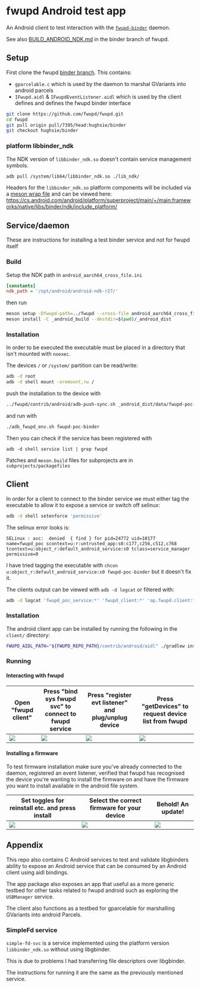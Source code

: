 # fwupd Android test app

An Android client to test interaction with the [`fwupd-binder`](https://github.com/fwupd/fwupd/tree/hughsie/binder) daemon.

See also [BUILD_ANDROID_NDK.md](https://github.com/fwupd/fwupd/blob/hughsie/binder/BUILD_ANDROID_NDK.md) in the binder branch of fwupd.

## Setup

First clone the fwupd [binder branch](https://github.com/fwupd/fwupd/pull/7395).
This contains:
* `gparcelable.c` which is used by the daemon to marshal GVariants into android parcels
* `IFwupd.aidl` & `IFwupdEventListener.aidl` which is used by the client defines and defines the fwupd binder interface

```bash
git clone https://github.com/fwupd/fwupd.git
cd fwupd
git pull origin pull/7395/head:hughsie/binder
git checkout hughsie/binder
```

### platform libbinder_ndk

The NDK version of `libbinder_ndk.so` doesn't contain service management symbols.

```bash
adb pull /system/lib64/libbinder_ndk.so ./lib_ndk/
```

Headers for the `libbinder_ndk.so` platform components will be included via a [meson wrap file](https://github.com/fwupd/fwupd/blob/hughsie/binder/subprojects/android_frameworks.wrap) and can be viewed here:
https://cs.android.com/android/platform/superproject/main/+/main:frameworks/native/libs/binder/ndk/include_platform/

## Service/daemon

These are instructions for installing a test binder service and not for fwupd itself

### Build

Setup the NDK path in `android_aarch64_cross_file.ini`

```ini
[constants]
ndk_path = '/opt/android/android-ndk-r27/'
```

then run

```bash
meson setup -Dfwupd-path=../fwupd --cross-file android_aarch64_cross_file.ini --prefix=/data/fwupd-poc-binder _android_build
meson install -C _android_build --destdir=$(pwd)/_android_dist
```

### Installation

In order to be executed the executable must be placed in a directory that isn't mounted with `noexec`.

The devices `/` or `/system/` partition can be read/write:
```bash
adb -d root
adb -d shell mount -oremount,rw /
```

push the installation to the device with

```bash
../fwupd/contrib/android/adb-push-sync.sh _android_dist/data/fwupd-poc-binder/ /data/fwupd-poc-binder/
```

and run with
```bash
./adb_fwupd_env.sh fwupd-poc-binder
```

Then you can check if the service has been registered with
```
adb -d shell service list | grep fwupd
```

Patches and `meson.build` files for subprojects are in `subprojects/packagefiles`

## Client

In order for a client to connect to the binder service we must either tag the executable to allow it to expose a service or switch off selinux:

```bash
adb -d shell setenforce 'permissive'
```

The selinux error looks is:
```
SELinux : avc:  denied  { find } for pid=24772 uid=10177 name=fwupd_poc scontext=u:r:untrusted_app:s0:c177,c256,c512,c768 tcontext=u:object_r:default_android_service:s0 tclass=service_manager permissive=0
```

I have tried tagging the executable with `chcon u:object_r:default_android_service:s0 fwupd-poc-binder` but it doesn't fix it.

The clients output can be viewed with `adb -d logcat` or filtered with:
```bash
adb -d logcat 'fwupd_poc_service:*' 'fwupd_client:*' 'op.fwupd.client:*' 'AndroidRuntime:*' 'TransactionExecutor:*' 'SELinux:*' 'DEBUG:*' '*:S'
```

### Installation

The android client app can be installed by running the following in the `client/` directory:

```bash
FWUPD_AIDL_PATH="${FWUPD_REPO_PATH}/contrib/android/aidl" ./gradlew installDebug
```

### Running

#### Interacting with fwupd

| Open "fwupd client" | Press "bind sys fwupd svc" to connect to fwupd service | Press "register evt listener" and plug/unplug device | Press "getDevices" to request device list from fwupd |
|-|-|-|-|
| ![](docs/01_home_screen.png) | ![](docs/02_bind_fwupd.png) | ![](docs/04_remove_event.png) | ![](docs/05_call_get_devices.png) |

#### Installing a firmware

To test firmware installation make sure you've already connected to the daemon, registered an event listener, verified that fwupd has recognised the device you're wanting to install the firmware on and have the firmware you want to install available in the android file system.

| Set toggles for reinstall etc. and press install | Select the correct firmware for your device | Behold! An update! |
|-|-|-|
| ![](docs/install_01_flags.png) | ![](docs/install_02_file_man.png) | ![](docs/install_03_install.png) |

## Appendix

This repo also contains C Android services to test and validate libgbinders ability to expose an Android service that can be consumed by an Android client using aidl bindings.

The app package also exposes an app that useful as a more generic testbed for other tasks related to fwupd android such as exploring the `USBManager` service.

The client also functions as a testbed for gparcelable for marshalling GVariants into android Parcels.

### SimpleFd service

`simple-fd-svc` is a service implemented using the platform version `libbinder_ndk.so` without using libgbinder.

This is due to problems I had transferring file descriptors over libgbinder.

The instructions for running it are the same as the previously mentioned service.
